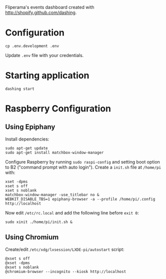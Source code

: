 Fliperama's events dashboard created with http://shopify.github.com/dashing.

# Configuration

```
cp .env.development .env
```

Update `.env` file with your credentials.

# Starting application

```shell
dashing start
```

# Raspberry Configuration

## Using Epiphany

Install dependencies:

```shell
sudo apt-get update
sudo apt-get install matchbox-window-manager
```

Configure Raspberry by running `sudo raspi-config` and setting boot option to B2 ("command prompt with auto login"). Create a `init.sh` file at `/home/pi` with:

```shell
xset -dpms
xset s off
xset s noblank
matchbox-window-manager -use_titlebar no &
WEBKIT_DISABLE_TBS=1 epiphany-browser -a --profile /home/pi/.config  http://localhost
```

Now edit `/etc/rc.local` and add the following line before `exit 0`:

```shell
sudo xinit ./home/pi/init.sh &
```

## Using Chromium

Create/edit `/etc/xdg/lxsession/LXDE-pi/autostart` script:

```shell
@xset s off
@xset -dpms
@xset s noblank
@chromium-browser --incognito --kiosk http://localhost
```
